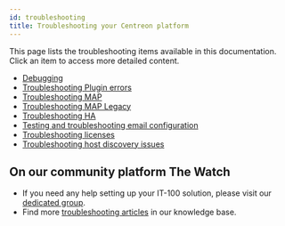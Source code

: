 ```yaml
---
id: troubleshooting
title: Troubleshooting your Centreon platform
---
```


This page lists the troubleshooting items available in this documentation. Click an item to access more detailed content.

* [Debugging](https://docs.centreon.com/docs/administration/parameters/debug/)
* [Troubleshooting Plugin errors](/pp/integrations/plugin-packs/getting-started/how-to-guides/troubleshooting-plugins)
* [Troubleshooting MAP](../graph-views/map-web-troubleshooting.md)
* [Troubleshooting MAP Legacy](../graph-views/troubleshooter.md)
* [Troubleshooting HA](../administration/centreon-ha/troubleshooting-guide.md)
* [Testing and troubleshooting email configuration](../administration/postfix.md#testing-and-troubleshooting-email-configuration)
* [Troubleshooting licenses](../administration/licenses.md#troubleshooting-licenses)
* [Troubleshooting host discovery issues](../monitoring/discovery/troubleshooting-hosts-discovery.md)

## On our community platform The Watch

* If you need any help setting up your IT-100 solution, please visit our [dedicated group](https://thewatch.centreon.com/groups/centreon-it-100-users-54).
* Find more [troubleshooting articles](https://thewatch.centreon.com/troubleshooting-41) in our knowledge base.
